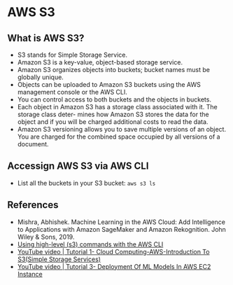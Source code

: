 # AWS S3

## What is AWS S3?
- S3 stands for Simple Storage Service.
-  Amazon S3 is a key-value, object-based storage service.
- Amazon S3 organizes objects into buckets; bucket names must be globally unique.
- Objects can be uploaded to Amazon S3 buckets using the AWS management console or the AWS CLI.
- You can control access to both buckets and the objects in buckets.
- Each object in Amazon S3 has a storage class associated with it. The storage class deter- mines how Amazon S3 stores the data for the object and if you will be charged additional costs to read the data.
- Amazon S3 versioning allows you to save multiple versions of an object. You are charged for the combined space occupied by all versions of a document.

## Accessign AWS S3 via AWS CLI
- List all the buckets in your S3 bucket: `aws s3 ls`

## References
- Mishra, Abhishek. Machine Learning in the AWS Cloud: Add Intelligence to Applications with Amazon SageMaker and Amazon Rekognition. John Wiley & Sons, 2019.
- [Using high-level (s3) commands with the AWS CLI](https://docs.aws.amazon.com/cli/latest/userguide/cli-services-s3-commands.html)
- [YouTube video | Tutorial 1- Cloud Computing-AWS-Introduction To S3(Simple Storage Services)](https://www.youtube.com/watch?v=G3adspFQ59I)
- [YouTube video | Tutorial 3- Deployment Of ML Models In AWS EC2 Instance](https://www.youtube.com/watch?v=JKlOlDFwsao)
